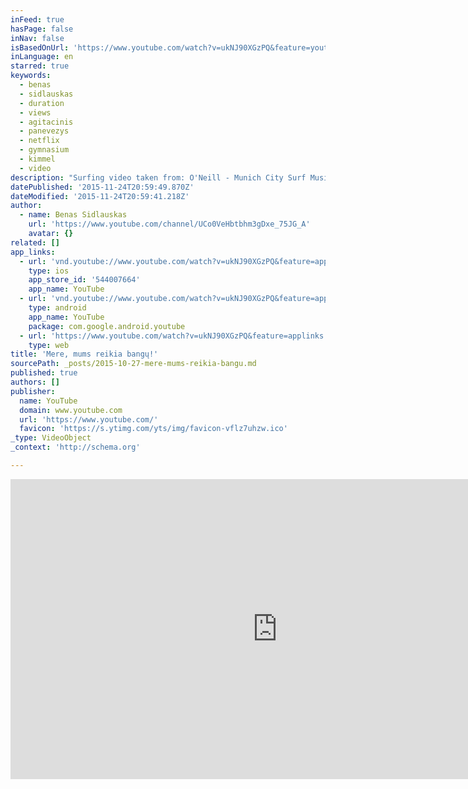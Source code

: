 ```yaml
---
inFeed: true
hasPage: false
inNav: false
isBasedOnUrl: 'https://www.youtube.com/watch?v=ukNJ90XGzPQ&feature=youtu.be'
inLanguage: en
starred: true
keywords:
  - benas
  - sidlauskas
  - duration
  - views
  - agitacinis
  - panevezys
  - netflix
  - gymnasium
  - kimmel
  - video
description: "Surfing video taken from: O'Neill - Munich City Surf Music: Deus X Machina I Had Too Much To Dream Last Night"
datePublished: '2015-11-24T20:59:49.870Z'
dateModified: '2015-11-24T20:59:41.218Z'
author:
  - name: Benas Sidlauskas
    url: 'https://www.youtube.com/channel/UCo0VeHbtbhm3gDxe_75JG_A'
    avatar: {}
related: []
app_links:
  - url: 'vnd.youtube://www.youtube.com/watch?v=ukNJ90XGzPQ&feature=applinks'
    type: ios
    app_store_id: '544007664'
    app_name: YouTube
  - url: 'vnd.youtube://www.youtube.com/watch?v=ukNJ90XGzPQ&feature=applinks'
    type: android
    app_name: YouTube
    package: com.google.android.youtube
  - url: 'https://www.youtube.com/watch?v=ukNJ90XGzPQ&feature=applinks'
    type: web
title: 'Mere, mums reikia bangų!'
sourcePath: _posts/2015-10-27-mere-mums-reikia-bangu.md
published: true
authors: []
publisher:
  name: YouTube
  domain: www.youtube.com
  url: 'https://www.youtube.com/'
  favicon: 'https://s.ytimg.com/yts/img/favicon-vflz7uhzw.ico'
_type: VideoObject
_context: 'http://schema.org'

---
```

<iframe src="https://cdn.embedly.com/widgets/media.html?src=https%3A%2F%2Fwww.youtube.com%2Fembed%2FukNJ90XGzPQ%3Ffeature%3Doembed&amp;url=https%3A%2F%2Fwww.youtube.com%2Fwatch%3Fv%3DukNJ90XGzPQ%26feature%3Dyoutu.be&amp;image=https%3A%2F%2Fi.ytimg.com%2Fvi%2FukNJ90XGzPQ%2Fhqdefault.jpg&amp;key=b7d04c9b404c499eba89ee7072e1c4f7&amp;type=text%2Fhtml&amp;schema=youtube" width="854" height="480" scrolling="no" frameborder="0" allowfullscreen="allowfullscreen" style=""></iframe>
